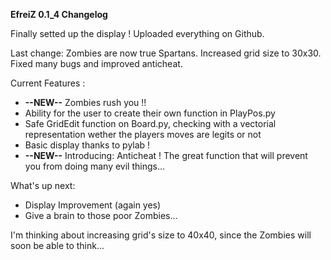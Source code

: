  **EfreiZ 0.1_4 Changelog**
 
 Finally setted up the display !
 Uploaded everything on Github.
 
 Last change: Zombies are now true Spartans. Increased grid size to 30x30. Fixed many bugs and improved anticheat.
 
Current Features :

- **--NEW--** Zombies rush you !!
- Ability for the user to create their own function in PlayPos.py
- Safe GridEdit function on Board.py, checking with a vectorial representation wether the players moves are legits or not
- Basic display thanks to pylab !
- **--NEW--** Introducing: Anticheat ! The great function that will prevent you from doing many evil things...

What's up next:

- Display Improvement (again yes)
- Give a brain to those poor Zombies...


I'm thinking about increasing grid's size to 40x40, since the Zombies will soon be able to think...
